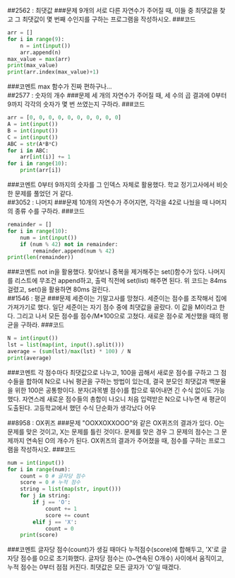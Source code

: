 ##2562 : 최댓값
###문제
9개의 서로 다른 자연수가 주어질 때, 이들 중 최댓값을 찾고 그 최댓값이 몇 번째 수인지를 구하는 프로그램을 작성하시오.
###코드
```python
arr = []
for i in range(9):
    n = int(input())
    arr.append(n)
max_value = max(arr)
print(max_value)
print(arr.index(max_value)+1)
```
###코멘트
max 함수가 진짜 편하구나...<br>
##2577 : 숫자의 개수
###문제
세 개의 자연수가 주어질 때, 세 수의 곱 결과에 0부터 9까지 각각의 숫자가 몇 번 쓰였는지 구하라.
###코드
```python
arr = [0, 0, 0, 0, 0, 0, 0, 0, 0, 0]
A = int(input())
B = int(input())
C = int(input())
ABC = str(A*B*C)
for i in ABC:
    arr[int(i)] += 1
for i in range(10):
    print(arr[i])
```
###코멘트
0부터 9까지의 숫자를 그 인덱스 자체로 활용했다. 학교 정기고사에서 비슷한 문제를 풀었던 거 같다.<br>
##3052 : 나머지
###문제
10개의 자연수가 주어지면, 각각을 42로 나눴을 때 나머지의 종류 수를 구하라.
###코드
```python
remainder = []
for i in range(10):
    num = int(input())
    if (num % 42) not in remainder:
        remainder.append(num % 42)
print(len(remainder))
```
###코멘트
not in을 활용했다. 찾아보니 중복을 제거해주는 set()함수가 있다. 나머지를 리스트에 무조건 append하고, 출력 직전에 set(list) 해주면 된다.
위 코드는 84ms 걸렸고, set()을 활용하면 80ms 걸린다. <br>
##1546 : 평균
###문제
세준이는 기말고사를 망쳤다. 세준이는 점수를 조작해서 집에 가져가기로 했다. 일단 세준이는 자기 점수 중에 최댓값을 골랐다.
이 값을 M이라고 한다. 그리고 나서 모든 점수를 점수/M*100으로 고쳤다.
새로운 점수로 계산했을 때의 평균을 구하라.
###코드
```python
N = int(input())
lst = list(map(int, input().split()))
average = (sum(lst)/max(lst) * 100) / N
print(average)
```
###코멘트
각 점수마다 최댓값으로 나누고, 100을 곱해서 새로운 점수를 구하고 그 점수들을 합하여 N으로 나눠 평균을 구하는 방법이 있는데, 결국 분모인 최댓값과 백분율을 위한 100은 공통항이다. 분자(과목별 점수)를 합으로 묶어내면 긴 수식 없이도 가능했다. 자연스레 새로운 점수들의 총합이 나오니 처음 입력받은 N으로 나누면 새 평균이 도출된다.
고등학교에서 했던 수식 단순화가 생각났다 어우 <br>

##8958 : OX퀴즈
###문제
"OOXXOXXOOO"와 같은 OX퀴즈의 결과가 있다. O는 문제를 맞은 것이고, X는 문제를 틀린 것이다. 문제를 맞은 경우 그 문제의 점수는 그 문제까지 연속된 O의 개수가 된다.
OX퀴즈의 결과가 주어졌을 때, 점수를 구하는 프로그램을 작성하시오.
###코드
```python
num = int(input())
for i in range(num):
    count = 0 # 글자당 점수
    score = 0 # 누적 점수
    string = list(map(str, input()))
    for j in string:
        if j == 'O':
            count += 1
            score += count
        elif j == 'X':
            count = 0
    print(score)
```
###코멘트
글자당 점수(count)가 생길 때마다 누적점수(score)에 합해두고, 'X'로 글자당 점수를 0으로 초기화했다. 글자당 점수는 (0~연속된 O개수) 사이에서 움직이고, 누적 점수는 0부터 점점 커진다. 최댓값은 모든 글자가 'O'일 때겠다.  